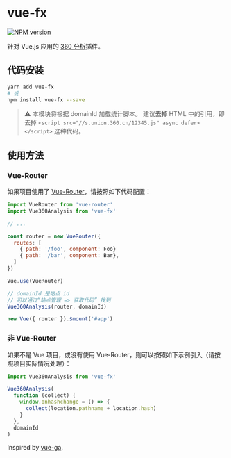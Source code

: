 # vue-fx

[![NPM version](https://img.shields.io/npm/v/vue-fx.svg?style=flat-square)](https://npmjs.com/package/vue-fx)

针对 Vue.js 应用的 [360 分析](https://fenxi.360.cn/login/present)插件。

## 代码安装

```bash
yarn add vue-fx
# 或
npm install vue-fx --save
```

> :warning: 本模块将根据 domainId 加载统计脚本。
> 建议**去掉** HTML 中的引用，即去掉 `<script src="//s.union.360.cn/12345.js" async defer></script>` 这种代码。

## 使用方法

### Vue-Router

如果项目使用了 [Vue-Router](https://router.vuejs.org/zh-cn)，请按照如下代码配置：

```js
import VueRouter from 'vue-router'
import Vue360Analysis from 'vue-fx'

// ...

const router = new VueRouter({
  routes: [
    { path: '/foo', component: Foo}
    { path: '/bar', component: Bar},
  ]
})

Vue.use(VueRouter)

// domainId 是站点 id
// 可以通过“站点管理 => 获取代码” 找到
Vue360Analysis(router, domainId)

new Vue({ router }).$mount('#app')
```

### 非 Vue-Router

如果不是 Vue 项目，或没有使用 Vue-Router，则可以按照如下示例引入（请按照项目实际情况处理）：

```js
import Vue360Analysis from 'vue-fx'

Vue360Analysis(
  function (collect) {
    window.onhashchange = () => {
      collect(location.pathname + location.hash)
    }
  },
  domainId
)
```

Inspired by [vue-ga](https://github.com/egoist/vue-ga/).

